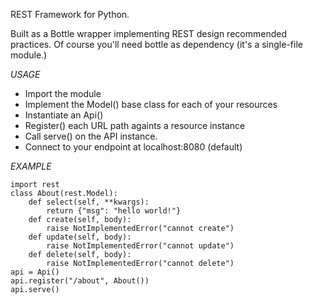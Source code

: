 REST Framework for Python.

Built as a Bottle wrapper implementing REST design recommended practices.
Of course you'll need bottle as dependency (it's a single-file module.)

*USAGE*

  * Import the module
  * Implement the Model() base class for each of your resources
  * Instantiate an Api()
  * Register() each URL path againts a resource instance
  * Call serve() on the API instance.
  * Connect to your endpoint at localhost:8080 (default)

*EXAMPLE*

	import rest
	class About(rest.Model):
		def select(self, **kwargs):
			return {"msg": "hello world!"}
		def create(self, body):
			raise NotImplementedError("cannot create")
		def update(self, body):
			raise NotImplementedError("cannot update")
		def delete(self, body):
			raise NotImplementedError("cannot delete")
	api = Api()
	api.register("/about", About())
	api.serve()

